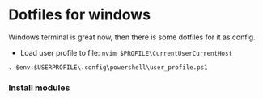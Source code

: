 # Dotfiles for windows

Windows terminal is great now, then there is some dotfiles for it as config.

- Load user profile to file: `nvim $PROFILE\CurrentUserCurrentHost`

```
. $env:$USERPROFILE\.config\powershell\user_profile.ps1
```

### Install modules


###
